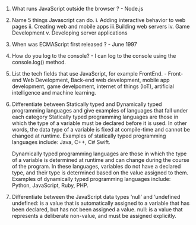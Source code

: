 1.  What runs JavaScript outside the browser ? - Node.js
2.  Name 5 things Javascript can do.
    i.  Adding interactive behavior to web pages
    ii. Creating web and mobile apps
    iii.Building web servers
    iv. Game Development
    v.  Developing server applications
3.  When was ECMAScript first released ? - June 1997
4.  How do you log to the console? - I can log to the console using the console.log() method.
5.  List the tech fields that use JavaScript, for example FrontEnd. - Front-end Web Development, Back-end web development, mobile app development, game develpoment, internet of things (IoT), artificial intelligence and machine learning.
6.  Differentiate between Statically typed and Dynamically typed programming languages and give examples of languages that fall under each category
    Statically typed programming languages are those in which the type of a variable must be declared before it is used. In other words, the data type of a variable is fixed at compile-time and cannot be changed at runtime. Examples of statically typed programming languages include: Java, C++, C# Swift.

    Dynamically typed programming languages are those in which the type of a variable is determined at runtime and can change during the course of the program. In these languages, variables do not have a declared type, and their type is determined based on the value assigned to them. Examples of dynamically typed programming languages include: Python, JavaScript, Ruby, PHP.
7.  Differentiate between the JavaScript data types ‘null’ and ‘undefined
    undefined: is a value that is automatically assigned to a variable that has been declared, but has not been assigned a value. 
    null: is a value that represents a deliberate non-value, and must be assigned explicitly.

